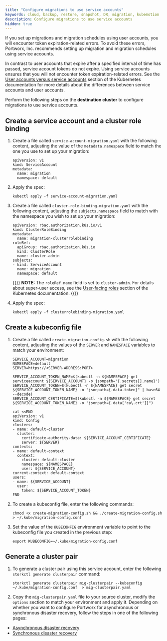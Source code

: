 ```yaml
---
title: "Configure migrations to use service accounts"
keywords: cloud, backup, restore, snapshot, DR, migration, kubemotion
description: Configure migrations to use service accounts
hidden: true
---
```


If you set up migrations and migration schedules using user accounts, you will encounter token expiration-related errors. To avoid these errors, Portworx, Inc. recommends setting up migration and migration schedules using service accounts.

In contrast to user accounts that expire after a specified interval of time has passed, service account tokens do not expire. Using service accounts ensures that you will not encounter token expiration-related errors. See the [User accounts versus service accounts](https://kubernetes.io/docs/reference/access-authn-authz/service-accounts-admin/#user-accounts-versus-service-accounts) section of the Kubernetes documentation for more details about the differences between service accounts and user accounts.

<!-- It would be better if we could be more specific, meaning that we should provide the text of the error message-->

Perform the following steps on the **destination cluster** to configure migrations to use service accounts.

## Create a service account and a cluster role binding

1. Create a file called `service-account-migration.yaml` with the following content, adjusting the value of the `metadata.namespace` field to match the one you use to set up your migration:

    ```text
    apiVersion: v1
    kind: ServiceAccount
    metadata:
      name: migration
      namespace: default
    ```

2. Apply the spec:

    ```text
    kubectl apply -f service-account-migration.yaml
    ```

3. Create a file called `cluster-role-binding-migration.yaml` with the following content, adjusting the `subjects.namespace` field to match with the namespace you wish to set up your migration:

    ```text
    apiVersion: rbac.authorization.k8s.io/v1
    kind: ClusterRoleBinding
    metadata:
      name: migration-clusterrolebinding
    roleRef:
      apiGroup: rbac.authorization.k8s.io
      kind: ClusterRole
      name: cluster-admin
    subjects:
    - kind: ServiceAccount
      name: migration
      namespace: default
    ```
    {{<info>}}
  **NOTE:** The `roleRef.name` field is set to `cluster-admin`. For details about super-user access, see the [User-facing roles](https://kubernetes.io/docs/reference/access-authn-authz/rbac/#user-facing-roles) section of the Kubernetes documentation. <!-- "This gives full control over all resources in the cluster and all namespaces". Is this considered a good practice?-->
{{</info>}}
  
4. Apply the spec:

    ```
    kubectl apply -f clusterrolebinding-migration.yaml
    ```

## Create a kubeconfig file

1. Create a file called `create-migration-config.sh` with the following content, adjusting the values of the `SERVER` and `NAMESPACE` variables to match your environment:

    ```text
    SERVICE_ACCOUNT=migration
    NAMESPACE=default
    SERVER=https://<SERVER-ADDRESS:PORT>

    SERVICE_ACCOUNT_TOKEN_NAME=$(kubectl -n ${NAMESPACE} get serviceaccount ${SERVICE_ACCOUNT} -o jsonpath='{.secrets[].name}')
    SERVICE_ACCOUNT_TOKEN=$(kubectl -n ${NAMESPACE} get secret ${SERVICE_ACCOUNT_TOKEN_NAME} -o "jsonpath={.data.token}" | base64 --decode)
    SERVICE_ACCOUNT_CERTIFICATE=$(kubectl -n ${NAMESPACE} get secret ${SERVICE_ACCOUNT_TOKEN_NAME} -o "jsonpath={.data['ca\.crt']}")

    cat <<END
    apiVersion: v1
    kind: Config
    clusters:
    - name: default-cluster
      cluster:
        certificate-authority-data: ${SERVICE_ACCOUNT_CERTIFICATE}
        server: ${SERVER}
    contexts:
    - name: default-context
      context:
        cluster: default-cluster
        namespace: ${NAMESPACE}
        user: ${SERVICE_ACCOUNT}
    current-context: default-context
    users:
    - name: ${SERVICE_ACCOUNT}
      user:
        token: ${SERVICE_ACCOUNT_TOKEN}
    END
    ```

2. To create a kubeconfig file, enter the following commands:

    ```text
    chmod +x create-migration-config.sh && ./create-migration-config.sh > ~/.kube/migration-config.conf
    ```

3. Set the value of the `KUBECONFIG` environment variable to point to the kubeconfig file you created in the previous step:

    ```text
    export KUBECONFIG=~/.kube/migration-config.conf
    ```

## Generate a cluster pair

1. To generate a cluster pair using this service account, enter the following `storkctl generate clusterpair` command:

    ```text
    storkctl generate clusterpair mig-clusterpair --kubeconfig ~/.kube/migration-config.conf  > mig-clusterpair.yaml
    ```

2. Copy the `mig-clusterpair.yaml` file to your source cluster, modify the `options` section to match your environment and apply it. Depending on whether you want to configure Portworx for asynchronous or synchronous disaster recovery, follow the steps in one of the following pages:

  - [Asynchronous disaster recovery](https://docs.portworx.com/portworx-install-with-kubernetes/disaster-recovery/async-dr/#enable-disaster-recovery-mode)
  - [Synchronous disaster recovery](https://docs.portworx.com/portworx-install-with-kubernetes/disaster-recovery/px-metro/2-pair-clusters/#generate-a-clusterpair-on-the-destination-cluster)

